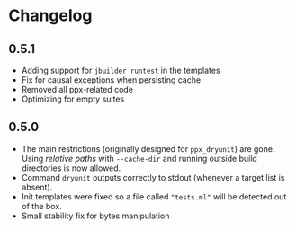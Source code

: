 Changelog
=========

0.5.1
-----

  * Adding support for `jbuilder runtest` in the templates
  * Fix for causal exceptions when persisting cache
  * Removed all ppx-related code
  * Optimizing for empty suites


0.5.0
-----

  * The main restrictions (originally designed for `ppx_dryunit`) are gone. Using *relative paths* with `--cache-dir` and running outside build directories is now allowed.
  * Command `dryunit` outputs correctly to stdout (whenever a target list is absent).
  * Init templates were fixed so a file called `"tests.ml"` will be detected out of the box.
  * Small stability fix for bytes manipulation
